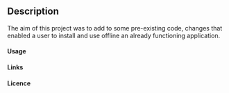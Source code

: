 ## Description

The aim of this project was to add to some pre-existing code, changes that enabled a user to install and use offline an already functioning application.<br> 

#### Usage

#### Links

#### Licence